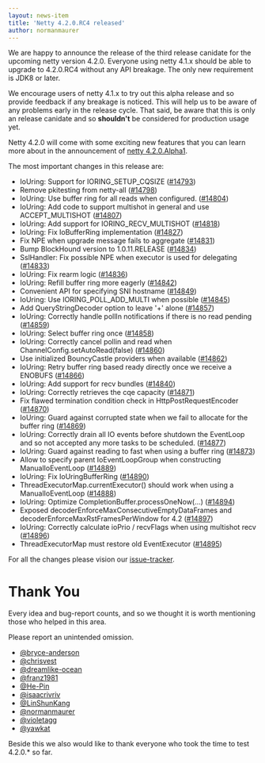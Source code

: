 ```yaml
---
layout: news-item
title: 'Netty 4.2.0.RC4 released'
author: normanmaurer
---
```


We are happy to announce the release of the third release canidate for the upcoming netty version 4.2.0. Everyone using netty 4.1.x should be able to upgrade to 4.2.0.RC4 without any API breakage. The only new requirement is JDK8 or later. 

We encourage users of netty 4.1.x to try out this alpha release and so provide feedback if any breakage is noticed. This will help us to be  aware of any problems early in the release cycle. That said, be aware that this is only an release canidate and so __shouldn't__ be considered for production usage yet.

Netty 4.2.0 will come with some exciting new features that you can learn more about in the announcement of [netty 4.2.0.Alpha1](https://netty.io/news/2024/06/12/4-2-0-Alpha1.html).


The most important changes in this release are:

* IoUring: Support for IORING_SETUP_CQSIZE  ([#14793](https://github.com/netty/netty/pull/14793))
* Remove pkitesting from netty-all ([#14798](https://github.com/netty/netty/pull/14798))
* IoUring: Use buffer ring for all reads when configured. ([#14804](https://github.com/netty/netty/pull/14804))
* IoUring: Add code to support multishot in general and use ACCEPT_MULTISHOT ([#14807](https://github.com/netty/netty/pull/14807))
* IoUring: Add support for IORING_RECV_MULTISHOT ([#14818](https://github.com/netty/netty/pull/14818))
* IoUring: Fix IoBufferRing implementation ([#14827](https://github.com/netty/netty/pull/14827))
* Fix NPE when upgrade message fails to aggregate ([#14831](https://github.com/netty/netty/pull/14831))
* Bump BlockHound version to 1.0.11.RELEASE ([#14834](https://github.com/netty/netty/pull/14834))
* SslHandler: Fix possible NPE when executor is used for delegating ([#14833](https://github.com/netty/netty/pull/14833))
* IoUring: Fix rearm logic ([#14836](https://github.com/netty/netty/pull/14836))
* IoUring: Refill buffer ring more eagerly ([#14842](https://github.com/netty/netty/pull/14842))
* Convenient API for specifying SNI hostname ([#14849](https://github.com/netty/netty/pull/14849))
* IoUring: Use IORING_POLL_ADD_MULTI when possible ([#14845](https://github.com/netty/netty/pull/14845))
* Add QueryStringDecoder option to leave '+' alone ([#14857](https://github.com/netty/netty/pull/14857))
* IoUring: Correctly handle pollIn notifications if there is no read pending ([#14859](https://github.com/netty/netty/pull/14859))
* IoUring: Select buffer ring once ([#14858](https://github.com/netty/netty/pull/14858))
* IoUring: Correctly cancel pollin and read when ChannelConfig.setAutoRead(false) ([#14860](https://github.com/netty/netty/pull/14860))
* Use initialized BouncyCastle providers when available ([#14862](https://github.com/netty/netty/pull/14862))
* IoUring: Retry buffer ring based ready directly once we receive a ENOBUFS ([#14866](https://github.com/netty/netty/pull/14866))
* IoUring: Add support for recv bundles ([#14840](https://github.com/netty/netty/pull/14840))
* IoUring: Correctly retrieves the cqe capacity ([#14871](https://github.com/netty/netty/pull/14871))
* Fix flawed termination condition check in HttpPostRequestEncoder ([#14870](https://github.com/netty/netty/pull/14870))
* IoUring: Guard against corrupted state when we fail to allocate for the buffer ring ([#14869](https://github.com/netty/netty/pull/14869))
* IoUring: Correctly drain all IO events before shutdown the EventLoop and so not accepted any more tasks to be scheduled. ([#14877](https://github.com/netty/netty/pull/14877))
* IoUring: Guard against reading to fast when using a buffer ring ([#14873](https://github.com/netty/netty/pull/14873))
* Allow to specify parent IoEventLoopGroup when constructing ManualIoEventLoop ([#14889](https://github.com/netty/netty/pull/14889))
* IoUring: Fix IoUringBufferRing ([#14890](https://github.com/netty/netty/pull/14890))
* ThreadExecutorMap.currentExecutor() should work when using a ManualIoEventLoop ([#14888](https://github.com/netty/netty/pull/14888))
* IoUring: Optimize CompletionBuffer.processOneNow(...) ([#14894](https://github.com/netty/netty/pull/14894))
* Exposed decoderEnforceMaxConsecutiveEmptyDataFrames and decoderEnforceMaxRstFramesPerWindow for 4.2 ([#14897](https://github.com/netty/netty/pull/14897))
* IoUring: Correctly calculate ioPrio / recvFlags when using multishot recv ([#14896](https://github.com/netty/netty/pull/14896))
* ThreadExecutorMap must restore old EventExecutor ([#14895](https://github.com/netty/netty/pull/14895))

For all the changes please vision our [issue-tracker](https://github.com/netty/netty/issues?q=is%3Aclosed+milestone%3A4.2.0.RC4).

# Thank You

Every idea and bug-report counts, and so we thought it is worth mentioning those who helped in this area.

Please report an unintended omission.


* [@bryce-anderson](https://github.com/bryce-anderson)
* [@chrisvest](https://github.com/chrisvest)
* [@dreamlike-ocean](https://github.com/dreamlike-ocean)
* [@franz1981](https://github.com/franz1981)
* [@He-Pin](https://github.com/He-Pin)
* [@isaacrivriv](https://github.com/isaacrivriv)
* [@LinShunKang](https://github.com/LinShunKang)
* [@normanmaurer](https://github.com/normanmaurer)
* [@violetagg](https://github.com/violetagg)
* [@yawkat](https://github.com/yawkat)

Beside this we also would like to thank everyone who took the time to test 4.2.0.* so far.

